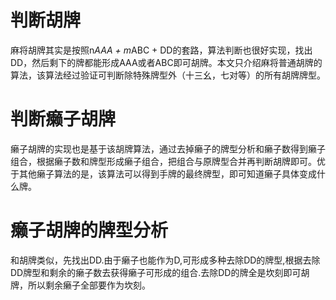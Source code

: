 # 判断胡牌
麻将胡牌其实是按照n*AAA + m*ABC + DD的套路，算法判断也很好实现，找出DD，然后剩下的牌都能形成AAA或者ABC即可胡牌。本文只介绍麻将普通胡牌的算法，该算法经过验证可判断除特殊牌型外（十三幺，七对等）的所有胡牌牌型。
# 判断癞子胡牌
癞子胡牌的实现也是基于该胡牌算法，通过去掉癞子的牌型分析和癞子数得到癞子组合，根据癞子数和牌型形成癞子组合，把组合与原牌型合并再判断胡牌即可。优于其他癞子算法的是，该算法可以得到手牌的最终牌型，即可知道癞子具体变成什么牌。
# 癞子胡牌的牌型分析
和胡牌类似，先找出DD.由于癞子也能作为D,可形成多种去除DD的牌型,根据去除DD牌型和剩余的癞子数去获得癞子可形成的组合.去除DD的牌全是坎刻即可胡牌，所以剩余癞子全部要作为坎刻。
